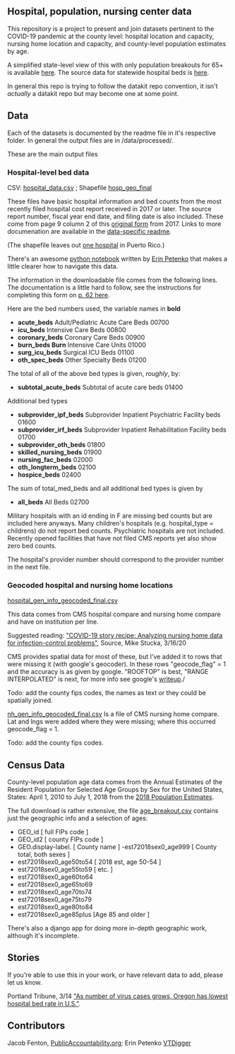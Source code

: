 ## Hospital, population, nursing center data

This repository is a project to present and join datasets pertinent to the COVID-19 pandemic at the county level: hospital location and capacity, nursing home location and capacity, and county-level population estimates by age.

A simplified state-level view of this with only population breakouts for 65+ is available [here](https://docs.google.com/spreadsheets/d/1XC0SfpPgYkhLPe4CeXDKs3sgVw8Cbcqa3MpEt8tUQcY/edit#gid=0). The source data for statewide hospital beds is [here](https://www.ahd.com/state_statistics.html).

In general this repo is trying to follow the datakit repo convention, it isn't *actually* a datakit repo but may become one at some point. 


## Data

Each of the datasets is documented by the readme file in it's respective folder. In general the output files are in /data/processed/. 

These are the main output files

### Hospital-level bed data

CSV: [hospital_data.csv](https://github.com/jsfenfen/covid_hospitals_demographics/blob/master/data/processed/hospital_data.csv) ;  Shapefile [hosp_geo_final](https://github.com/jsfenfen/covid_hospitals_demographics/tree/master/data/processed/hosp_geo_final) 


These files have basic hospital information and bed counts from the most recently filed hospital cost report received in 2017 or later. The source report number, fiscal year end date, and filing date is also included. These come from page 9 column 2 of this [original form](https://www.cms.gov/Regulations-and-Guidance/Guidance/Manuals/Paper-Based-Manuals-Items/CMS021935) from 2017.  Links to more documenation are available in the [data-specific readme](https://github.com/jsfenfen/covid_hospitals_demographics/tree/master/data/source/cost_reports).

(The shapefile leaves out [one hospital](https://data.medicare.gov/resource/xubh-q36u/row-hgvv.mh7i-bzfv) in Puerto Rico.)

There's an awesome [python notebook](https://github.com/jsfenfen/covid_hospitals_demographics/blob/master/data/analysis/HospitalICUBeds_2017.ipynb) written by [Erin Petenko](https://github.com/epetenko/) that makes a little clearer how to navigate this data.

The information in the downloadable file comes from the following lines. The documentation is a little hard to follow, see the instructions for completing this form on [p. 62 here](https://github.com/jsfenfen/covid_hospitals_demographics/blob/master/data/source/cost_reports/HOSPITAL2010-DOCUMENTATION/R15P240.pdf). 

Here are the bed numbers used, the variable names in **bold**

- **acute_beds** Adult/Pediatric Acute Care Beds 00700
- **icu_beds** Intensive Care Beds 00800
- **coronary_beds** Coronary Care Beds 00900
- **burn_beds Burn** Intensive Care Units 01000
- **surg\_icu_beds** Surgical ICU Beds 01100
- **oth\_spec\_beds** Other Specialty Beds 01200

The total of all of the above bed types is given, *roughly*, by:

- **subtotal\_acute\_beds** Subtotal of acute care beds 01400

Additional bed types

- **subprovider\_ipf\_beds** Subprovider Inpatient Psychiatric Facility beds 01600
- **subprovider\_irf\_beds**  Subprovider Inpatient Rehabilitation Facility beds 01700
- **subprovider\_oth\_beds**  01800
- **skilled\_nursing\_beds**  01900
- **nursing\_fac\_beds**  02000
- **oth\_longterm\_beds** 02100
- **hospice\_beds**  02400

The sum of total\_med\_beds and all additional bed types is given by

- **all\_beds** All Beds 02700



Military hospitals with an id ending in F are missing bed counts but are included here anyways. Many children's hospitals (e.g. hospital_type = childrens) do not report bed counts. Psychiatric hospitals are not included. Recently opened facilities that have not filed CMS reports yet also show zero bed counts.

The hospital's provider number should correspond to the provider number in the next file.

### Geocoded hospital and nursing home locations 

[hospital\_gen\_info\_geocoded\_final.csv](https://github.com/jsfenfen/covid_hospitals_demographics/blob/master/data/processed/hospital_gen_info_geocoded_final.csv)

This data comes from CMS hospital compare and nursing home compare and have on institution per line.

Suggested reading: ["COVID-19 story recipe: Analyzing nursing home data for infection-control problems"](https://source.opennews.org/articles/covid-19-story-recipe-analyzing-nursing-home-data/), Source, Mike Stucka, 3/16/20

CMS provides spatial data for most of these, but I've  added it to rows that were missing it (with google's geocoder). In these rows "geocode_flag" = 1 and the accuracy is as given by google. "ROOFTOP" is best, "RANGE INTERPOLATED" is next, for more info see google's [writeup](https://developers.google.com/maps/documentation/geocoding/intro)./

Todo: add the county fips codes, the names as text or they could be spatially joined. 

[nh\_gen\_info\_geocoded\_final.csv](https://github.com/jsfenfen/covid_hospitals_demographics/blob/master/data/processed/nh_gen_info_geocoded_final.csv) Is a file of CMS nursing home compare. Lat and lngs were added where they were missing; where this occurred geocode_flag = 1.

Todo: add the county fips codes. 


## Census Data


County-level population age data comes from the Annual Estimates of the Resident Population for Selected Age Groups by Sex for the United States, States: April 1, 2010 to July 1, 2018 from the [2018 Population Estimates](https://factfinder.census.gov/faces/tableservices/jsf/pages/productview.xhtml?src=bkmk).

The full download is rather extensive, the file [age_breakout.csv](https://github.com/jsfenfen/covid_hospitals_demographics/blob/master/data/processed/age_breakout.csv) contains just the geographic info and a selection of ages:

- GEO_id [ full FIPs code ]
- GEO_id2 [ county FIPs code ]
- GEO.display-label. [ County name ]
-est72018sex0_age999 [ County total, both sexes ]
- est72018sex0_age50to54 [ 2018 est, age 50-54 ]
- est72018sex0_age55to59 [ etc. ]
- est72018sex0_age60to64
- est72018sex0_age65to69
- est72018sex0_age70to74
- est72018sex0_age75to79
- est72018sex0_age80to84
- est72018sex0_age85plus [Age 85 and older ]




There's also a django app for doing more in-depth geographic work, although it's incomplete. 


## Stories

If you're able to use this in your work, or have relevant data to add, please let us know. 

Portland Tribune, 3/14 ["As number of virus cases grows, Oregon has lowest hospital bed rate in U.S."](https://pamplinmedia.com/pt/9-news/456432-372245-as-deluge-approaches-oregon-has-lowest-hospital-bed-rate-in-us).

## Contributors

Jacob Fenton, [PublicAccountability.org](https://publicaccountability.org); Erin Petenko  [VTDigger](https://vtdigger.org/)







